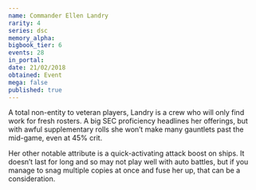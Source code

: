 ```yaml
---
name: Commander Ellen Landry
rarity: 4
series: dsc
memory_alpha:
bigbook_tier: 6
events: 28
in_portal:
date: 21/02/2018
obtained: Event
mega: false
published: true
---
```


A total non-entity to veteran players, Landry is a crew who will only find work for fresh rosters. A big SEC proficiency headlines her offerings, but with awful supplementary rolls she won’t make many gauntlets past the mid-game, even at 45% crit.

Her other notable attribute is a quick-activating attack boost on ships. It doesn’t last for long and so may not play well with auto battles, but if you manage to snag multiple copies at once and fuse her up, that can be a consideration.
